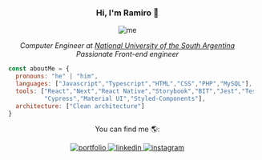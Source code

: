<div align="center">
  <h3>Hi, I'm Ramiro 👋</h3>
  <img src="https://ramirofraysse.vercel.app/_next/image?url=%2F_next%2Fstatic%2Fmedia%2Ftitle.1ece132c.webp&w=256&q=75" alt="me">
   <p>
    <em>Computer Engineer at <a href="https://www.uns.edu.ar/">National University of the South Argentina</a></em><br>
    <em>Passionate Front-end engineer</em>
  </p>
</div>

```js
  const aboutMe = {
    pronouns: "he" | "him",
    languages: ["Javascript","Typescript","HTML","CSS","PHP","MySQL"],
    tools: ["React","Next","React Native","Storybook","BIT","Jest","Testing Library",
            "Cypress","Material UI","Styled-Components"],
    architecture: ["Clean architecture"]
  }
```
<!-- [![Ramiro GitHub stats](https://github-readme-stats.vercel.app/api?username=RamiroFraysse)](https://github.com/anuraghazra/github-readme-stats) -->

<div align="center">
    <p>You can find me 🌎:</p>
    <a href="https://ramirofraysse.vercel.app/">
      <img src="https://icongr.am/fontawesome/book.svg?size=20&color=68176d" alt="portfolio">
    </a>
    <a href="https://www.linkedin.com/in/ramiro-fraysse-404991215/">
      <img src="https://icongr.am/devicon/linkedin-original.svg?size=20&color=68176d" alt="linkedin">
    </a>
    <a href="https://www.instagram.com/ramirofraysse/">
      <img src="https://icongr.am/entypo/instagram.svg?size=20&color=f25206" alt="instagram">
    </a>
</div>

<!--
**RamiroFraysse/RamiroFraysse** is a ✨ _special_ ✨ repository because its `README.md` (this file) appears on your GitHub profile.

Here are some ideas to get you started:

- 🔭 I’m currently working on ...
- 🌱 I’m currently learning ...
- 👯 I’m looking to collaborate on ...
- 🤔 I’m looking for help with ...
- 💬 Ask me about ...
- 📫 How to reach me: ...
- 😄 Pronouns: ...
- ⚡ Fun fact: ...
-->
